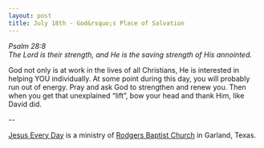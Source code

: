 ```yaml
---
layout: post
title: July 18th - God&rsquo;s Place of Salvation
---
```


_Psalm 28:8  
The Lord is their strength, and He is the saving strength of His
annointed._

God not only is at work in the lives of all Christians, He is
interested in helping YOU individually. At some point during this
day, you will probably run out of energy. Pray and ask God to
strengthen and renew you. Then when you get that unexplained
&ldquo;lift&rdquo;, bow your head and thank Him, like David did.

 --

<a href=http://jesuseveryday.net>Jesus Every Day</a> is a ministry of <a href=http://rodgersbaptist.net>Rodgers Baptist Church</a> in Garland, Texas.
